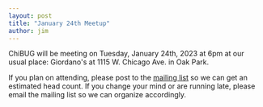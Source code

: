 ```yaml
---
layout: post
title: "January 24th Meetup"
author: jim
---
```


ChiBUG will be meeting on
Tuesday, January 24th, 2023	
at
6pm
at
our usual place: Giordano's at 1115 W. Chicago Ave. in Oak Park.

If you plan on attending, please post to the
[mailing list](https://groups.io/g/chibug)
so we can get an estimated head count.
If you change your mind or are running late, please email the mailing list so
we can organize accordingly.
